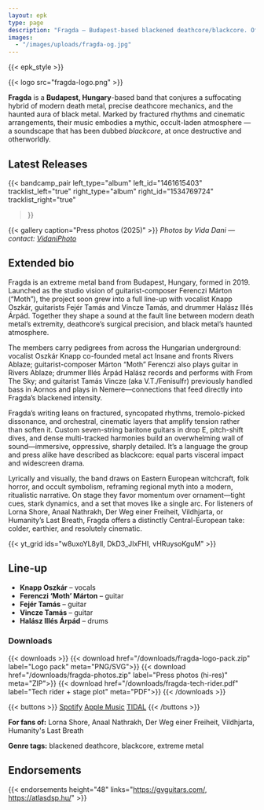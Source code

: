 ```yaml
---
layout: epk
type: page
description: "Fragda — Budapest-based blackened deathcore/blackcore. Official EPK: bio, photos, music, contacts."
images:
  - "/images/uploads/fragda-og.jpg"
---
```


{{< epk_style >}}

{{< logo src="fragda-logo.png" >}}

**Fragda** is a **Budapest, Hungary**-based band that conjures a suffocating hybrid of modern death metal, precise deathcore mechanics, and the haunted aura of black metal. Marked by fractured rhythms and cinematic arrangements, their music embodies a mythic, occult-laden atmosphere — a soundscape that has been dubbed *blackcore*, at once destructive and otherworldly.

## **Latest Releases**
{{< bandcamp_pair
    left_type="album"  left_id="1461615403"  tracklist_left="true"
    right_type="album" right_id="1534769724" tracklist_right="true"
>}}


{{< gallery caption="Press photos (2025)" >}}
*Photos by Vida Dani — contact: [VidaniPhoto](https://www.facebook.com/vidaniphoto)*

## Extended bio
Fragda is an extreme metal band from Budapest, Hungary, formed in 2019. Launched as the studio vision of guitarist-composer Ferenczi Márton (“Moth”), the project soon grew into a full line-up with vocalist Knapp Oszkár, guitarists Fejér Tamás and Vincze Tamás, and drummer Halász Illés Árpád. Together they shape a sound at the fault line between modern death metal’s extremity, deathcore’s surgical precision, and black metal’s haunted atmosphere.

The members carry pedigrees from across the Hungarian underground: vocalist Oszkár Knapp co-founded metal act Insane and fronts Rivers Ablaze; guitarist-composer Márton “Moth” Ferenczi also plays guitar in Rivers Ablaze; drummer Illés Árpád Halász records and performs with From The Sky; and guitarist Tamás Vincze (aka V.T./Fenisulfr) previously handled bass in Aornos and plays in Nemere—connections that feed directly into Fragda’s blackened intensity. 

Fragda’s writing leans on fractured, syncopated rhythms, tremolo-picked dissonance, and orchestral, cinematic layers that amplify tension rather than soften it. Custom seven-string baritone guitars in drop E, pitch-shift dives, and dense multi-tracked harmonies build an overwhelming wall of sound—immersive, oppressive, sharply detailed. It’s a language the group and press alike have described as blackcore: equal parts visceral impact and widescreen drama. 

Lyrically and visually, the band draws on Eastern European witchcraft, folk horror, and occult symbolism, reframing regional myth into a modern, ritualistic narrative. On stage they favor momentum over ornament—tight cues, stark dynamics, and a set that moves like a single arc. For listeners of Lorna Shore, Anaal Nathrakh, Der Weg einer Freiheit, Vildhjarta, or Humanity’s Last Breath, Fragda offers a distinctly Central-European take: colder, earthier, and resolutely cinematic.

{{< yt_grid ids="w8uxoYL8ylI, DkD3_JIxFHI, vHRuysoKguM" >}}

## Line-up

* **Knapp Oszkár** – vocals  
* **Ferenczi ‘Moth’ Márton** – guitar  
* **Fejér Tamás** – guitar  
* **Vincze Tamás** – guitar  
* **Halász Illés Árpád** – drums

### Downloads
{{< downloads >}}
  {{< download href="/downloads/fragda-logo-pack.zip"  label="Logo pack"            meta="PNG/SVG">}}
  {{< download href="/downloads/fragda-photos.zip"     label="Press photos (hi-res)" meta="ZIP">}}
  {{< download href="/downloads/fragda-tech-rider.pdf" label="Tech rider + stage plot" meta="PDF">}}
{{< /downloads >}}


{{< buttons >}}
<a href="https://open.spotify.com/artist/5mNWDBllI3C15aNY1eucFf">Spotify</a>
<a href="https://music.apple.com/artist/fragda">Apple Music</a>
<a href="https://tidal.com/browse/artist/17621073">TIDAL</a>
{{< /buttons >}}

**For fans of:** Lorna Shore, Anaal Nathrakh, Der Weg einer Freiheit, Vildhjarta, Humanity's Last Breath

**Genre tags:** blackened deathcore, blackcore, extreme metal

## Endorsements
{{< endorsements height="48" links="https://gvguitars.com/, https://atlasdsp.hu/" >}}
